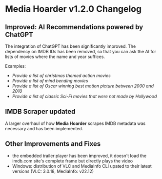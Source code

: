 # Media Hoarder v1.2.0 Changelog

## Improved: AI Recommendations powered by ChatGPT

The integration of ChatGPT has been significantly improved. The dependency on IMDB IDs has been removed, so that you can ask the AI for lists of movies where the name and year suffices.

Examples:

- _Provide a list of christmas themed action movies_
- _Provide a list of mind bending movies_
- _Provide a list of Oscar winning best motion picture between 2000 and 2010_
- _Provide a list of classic Sci-Fi movies that were not made by Hollywood_

## IMDB Scraper updated

A larger overhaul of how **Media Hoarder** scrapes IMDB metadata was necessary and has been implemented.

## Other Improvements and Fixes

- the embedded trailer player has been improved, it doesn't load the imdb.com site's complete frame but directly plays the video
- Windows: distribution of VLC and MediaInfo CLI upated to their latest versions (VLC: 3.0.18, MediaInfo: v22.12)
